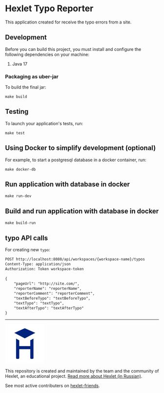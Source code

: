 # Hexlet Typo Reporter

This application created for receive the typo errors from a site.

## Development

Before you can build this project, you must install and configure the following dependencies on your machine:

1. Java 17

### Packaging as uber-jar

To build the final jar:

    make build

## Testing

To launch your application's tests, run:

    make test

## Using Docker to simplify development (optional)

For example, to start a postgresql database in a docker container, run:

    make docker-db

## Run application with database in docker

    make run-dev

## Build and run application with database in docker

    make build-run

## typo API calls

For creating new `typo`:

    POST http://localhost:8080/api/workspaces/{workspace-name}/typos
    Content-Type: application/json
    Authorization: Token workspace-token
    
    {
        "pageUrl": "http://site.com/",
        "reporterName": "reporterName",
        "reporterComment": "reporterComment",
        "textBeforeTypo": "textBeforeTypo",
        "textTypo": "textTypo",
        "textAfterTypo": "textAfterTypo"
    }

---

[![Hexlet Ltd. logo](https://raw.githubusercontent.com/Hexlet/assets/master/images/hexlet_logo128.png)](https://ru.hexlet.io/pages/about?utm_source=github&utm_medium=link&utm_campaign=exercises-javascript)

This repository is created and maintained by the team and the community of Hexlet, an educational project. [Read more about Hexlet (in Russian)](https://ru.hexlet.io/pages/about?utm_source=github&utm_medium=link&utm_campaign=hexlet-comparator).

See most active contributers on [hexlet-friends](https://friends.hexlet.io/).

